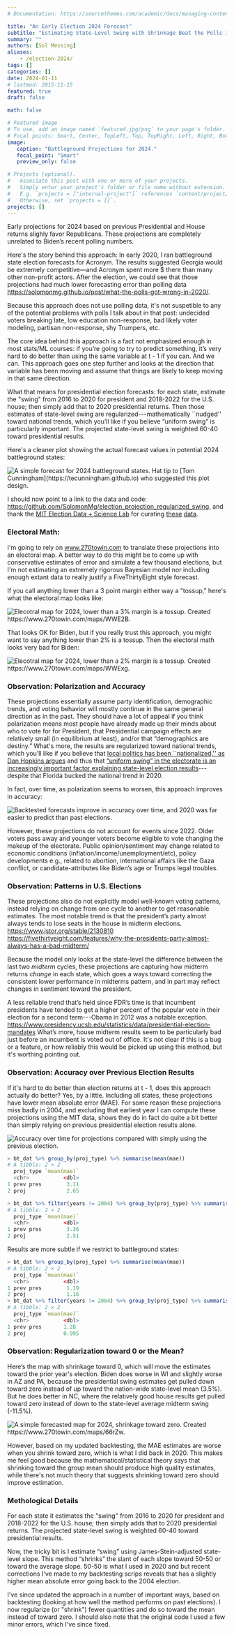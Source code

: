 ```yaml
---
# Documentation: https://sourcethemes.com/academic/docs/managing-content/

title: "An Early Election 2024 Forecast"
subtitle: "Estimating State-Level Swing with Shrinkage Beat the Polls in 2020. Here's the Forecast for Election 2024."
summary: ""
authors: [Sol Messing]
aliases:
    - /election-2024/
tags: []
categories: []
date: 2024-01-11
# lastmod: 2015-11-15
featured: true
draft: false

math: false

# Featured image
# To use, add an image named `featured.jpg/png` to your page's folder.
# Focal points: Smart, Center, TopLeft, Top, TopRight, Left, Right, BottomLeft, Bottom, BottomRight.
image: 
   caption: "Battleground Projections for 2024."
   focal_point: "Smart"
   preview_only: false

# Projects (optional).
#   Associate this post with one or more of your projects.
#   Simply enter your project's folder or file name without extension.
#   E.g. `projects = ["internal-project"]` references `content/project/deep-learning/index.md`.
#   Otherwise, set `projects = []`.
projects: []
---
```



Early projections for 2024 based on previous Presidential and House returns slighly favor Republicans. These projections are completely unrelated to Biden’s recent polling numbers. 

<!-- ![](/img/Map_for_2024_JS_Swing.png "A simple forecasted map for 2024. Created https://www.270towin.com/maps/WWE2B.") -->

Here's the story behind this approach: In early 2020, I ran battleground state election forecasts for Acronym. The results suggested Georgia would be extremely competitive—and Acronym spent more $ there than many other non-profit actors. After the election, we could see that those projections had much lower forecasting error than polling data https://solomonmg.github.io/post/what-the-polls-got-wrong-in-2020/.

Because this approach does not use polling data, it's not suspetible to any of the potential problems with polls I talk about in that post: undecided voters breaking late, low education non-response, bad likely voter modeling, partisan non-response, shy Trumpers, etc.

The core idea behind this approach is a fact not emphasized enough in most stats/ML courses: if you’re going to try to predict something, it’s very hard to do better than using the same variable at t - 1 if you can. And we can. This approach goes one step further and looks at the direction that variable has been moving and assume that things are likely to keep moving in that same direction.

What that means for presidential election forecasts: for each state, estimate the "swing" from 2016 to 2020 for president and 2018-2022 for the U.S. house; then simply add that to 2020 presidential returns. Then those estimates of state-level swing are regularized---mathematically ``nudged'' toward national trends, which you’ll like if you believe “uniform swing” is particularly important. The projected state-level swing is weighted 60-40 toward presidential results. 

Here's a cleaner plot showing the actual forecast values in potential 2024 battleground states: 

![](/img/EstStateDemVote.png "A simple forecast for 2024 battleground states. Hat tip to [Tom Cunningham](https://tecunningham.github.io) who suggested this plot design.")

I should now point to a link to the data and code: https://github.com/SolomonMg/election_projection_regularized_swing, and thank the [MIT Election Data + Science Lab](https://electionlab.mit.edu) for curating [these](https://dataverse.harvard.edu/dataset.xhtml?persistentId=doi:10.7910/DVN/42MVDX) [data](https://dataverse.harvard.edu/dataset.xhtml?persistentId=doi:10.7910/DVN/IG0UN2). 

### Electoral Math:
I'm going to rely on www.270towin.com to translate these projections into an electoral map. A better way to do this might be to come up with conservative estimates of error and simulate a few thousand elections, but I'm not estimating an extremely rigorous Bayesian model nor including enough extant data to really justify a FiveThirtyEight style forecast. 

If you call anything lower than a 3 point margin either way a "tossup," here's what the electoral map looks like: 

![](/img/Map_for_2024_JS_Swing.png "Elecotral map for 2024, lower than a 3% margin is a tossup. Created https://www.270towin.com/maps/WWE2B.")

That looks OK for Biden, but if you really trust this approach, you might want to say anything lower than 2% is a tossup. Then the electoral math looks very bad for Biden:

![](/img/Map_for_2024_JS_margin2Swing.png "Elecotral map for 2024, lower than a 2% margin is a tossup. Created https://www.270towin.com/maps/WWExg.")


### Observation: Polarization and Accuracy

These projections essentially assume party identification, demographic trends, and voting behavior will mostly continue in the same general direction as in the past. They should have a lot of appeal if you think polarization means most people have already made up their minds about who to vote for for President, that Presidential campaign effects are relatively small (in equilibrium at least), and/or that “demographics are destiny.” What's more, the results are regularized toward national trends, which you’ll like if you believe that [local politics has been ``nationalized,'' as Dan Hopkins argues](https://press.uchicago.edu/ucp/books/book/chicago/I/bo27596045.html) and thus that [“uniform swing” in the electorate is an increasingly important factor explaining state-level election results](https://projects.fivethirtyeight.com/2020-swing-states/)---despite that Florida bucked the national trend in 2020. 

In fact, over time, as polarization seems to worsen, this approach improves in accuracy:

![](/img/Battleground_MAE_projections.png "Backtested forecasts improve in accuracy over time, and 2020 was far easier to predict than past elections.")

However, these projections do not account for events since 2022. Older voters pass away and younger voters become eligible to vote changing the makeup of the electorate. Public opinion/sentiment may change related to economic conditions (inflation/income/unemployment/etc), policy developments e.g., related to abortion, international affairs like the Gaza conflict, or candidate-attributes like Biden’s age or Trumps legal troubles.

### Observation: Patterns in U.S. Elections

These projections also do not explicitly model well-known voting patterns, instead relying on change from one cycle to another to get reasonable estimates. The most notable trend is that the president’s party almost always tends to lose seats in the house in midterm elections. https://www.jstor.org/stable/2130810 https://fivethirtyeight.com/features/why-the-presidents-party-almost-always-has-a-bad-midterm/

Because the model only looks at the state-level the difference between the last two *midterm* cycles, these projections are capturing how midterm returns *change* in each state, which goes a ways toward correcting the consistent lower performance in midterms pattern, and in part may reflect changes in sentiment toward the president.

A less reliable trend that’s held since FDR’s time is that incumbent presidents have tended to get a higher percent of the popular vote in their election for a second term---Obama in 2012 was a notable exception. https://www.presidency.ucsb.edu/statistics/data/presidential-election-mandates What’s more, house midterm results seem to be particularly bad just before an incumbent is voted out of office. It's not clear if this is a bug or a feature, or how reliably this would be picked up using this method, but it's worthing pointing out. 

### Observation: Accuracy over Previous Election Results
If it's hard to do better than election returns at t - 1, does this approach actually do better? Yes, by a little. Including all states, these projections have lower mean absolute error (MAE). For some reason these projections miss badly in 2004, and excluding that earliest year I can compute these projections using the MIT data, shows they do in fact do quite a bit better than simply relying on previous presidential election results alone. 


![](/img/AllStates_MAE_projections.png "Accuracy over time for projections compared with simply using the previous election. ")

```r
> bt_dat %>% group_by(proj_type) %>% summarise(mean(mae))
# A tibble: 2 × 2
  proj_type `mean(mae)`
  <chr>           <dbl>
1 prev pres        3.11
2 proj             2.65

> bt_dat %>% filter(years != 2004) %>% group_by(proj_type) %>% summarise(mean(mae))
# A tibble: 2 × 2
  proj_type `mean(mae)`
  <chr>           <dbl>
1 prev pres        3.36
2 proj             2.51
```

Results are more subtle if we restrict to battleground states: 

```r
> bt_dat %>% group_by(proj_type) %>% summarise(mean(mae))
# A tibble: 2 × 2
  proj_type `mean(mae)`
  <chr>           <dbl>
1 prev pres        1.19
2 proj             1.16
> bt_dat %>% filter(years != 2004) %>% group_by(proj_type) %>% summarise(mean(mae))
# A tibble: 2 × 2
  proj_type `mean(mae)`
  <chr>           <dbl>
1 prev pres       1.28 
2 proj            0.995
```

### Observation: Regularization toward 0 or the Mean? 
Here’s the map with shrinkage toward 0, which will move the estimates toward the prior year's election. Biden does worse in WI and slightly worse in AZ and PA, because the presidential swing estimates get pulled down toward zero instead of up toward the nation-wide state-level mean (3.5%). But he does better in NC, where the relatively good house results get pulled toward zero instead of down to the state-level average midterm swing (-11.5%). 

![](/img/Map_for_2024_JS_0_Swing.png "A simple forecasted map for 2024, shrinkage toward zero. Created https://www.270towin.com/maps/66rZw.")

However, based on my updated backtesting, the MAE estimates are worse when you shrink toward zero, which is what I did back in 2020. This makes me feel good because the mathematical/statistical theory says that shrinking toward the group mean should produce high quality estimates, while there's not much theory that suggests shrinking toward zero should improve estimation. 


### Methological Details
For each state it estimates the "swing" from 2016 to 2020 for president and 2018-2022 for the U.S. house; then simply adds that to 2020 presidential returns. The projected state-level swing is weighted 60-40 toward presidential results.

Now, the tricky bit is I estimate “swing” using James-Stein-adjusted state-level slope. This method “shrinks” the slant of each slope toward 50-50 or toward the average slope. 50-50 is what I used in 2020 and but recent corrections I've made to my backtesting scrips reveals that has a slightly higher mean absolute error going back to the 2004 election.

I've since updated the approach in a number of important ways, based on backtesting (looking at how well the method performs on past elections). I now regularize (or "shrink") fewer quantities and do so toward the mean instead of toward zero. I should also note that the original code I used a few minor errors, which I've since fixed. 












